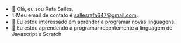 - 👋 Olá, eu sou Rafa Salles. 
- ✨Meu email de contato é sallesrafa647@gmail.com.
- 👀 Eu estou interessado em aprender a programar novas linguagens. 
- 🌱 Eu estou aprendendo a programar recentemente a linguagem de Javascript e Scratch

<!---
rSalles029/rSalles029 is a ✨ special ✨ repository because its `README.md` (this file) appears on your GitHub profile.
You can click the Preview link to take a look at your changes.
--->
